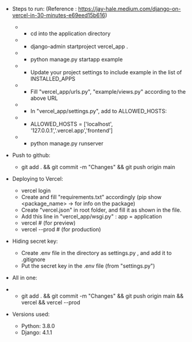 - Steps to run:
  (Reference : https://jay-hale.medium.com/django-on-vercel-in-30-minutes-e69eed15b616)

  - - cd into the application directory
  - - django-admin startproject vercel_app .
  - - python manage.py startapp example
  - - Update your project settings to include example in the list of INSTALLED_APPS
  - - Fill "vercel_app/urls.py", "example/views.py" according to the above URL
  - - In "vercel_app/settings.py", add to ALLOWED_HOSTS:
  - - ALLOWED_HOSTS = ['localhost', '127.0.0.1','.vercel.app','frontend']
  - - python manage.py runserver

- Push to github:

  - git add . && git commit -m "Changes" && git push origin main

- Deploying to Vercel:

  - vercel login
  - Create and fill "requirements.txt" accordingly (pip show <package_name> -> for info on the package)
  - Create "vercel.json" in root folder, and fill it as shown in the file.
  - Add this line in "vercel_app/wsgi.py" : app = application
  - vercel # (for preview)
  - vercel --prod # (for production)

- Hiding secret key:

  - Create .env file in the directory as settings.py , and add it to .gitignore
  - Put the secret key in the .env file (from "settings.py")

- All in one:
- - git add . && git commit -m "Changes" && git push origin main && vercel && vercel --prod


- Versions used:
  - Python: 3.8.0
  - Django: 4.1.1
